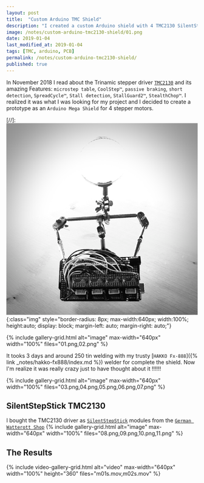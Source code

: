 ```yaml
---
layout: post
title:  "Custom Arduino TMC Shield"
description: "I created a custom Arduino shield with 4 TMC2130 SilentStepStick"
image: /notes/custom-arduino-tmc2130-shield/01.png
date: 2019-01-04
last_modified_at: 2019-01-04
tags: [TMC, arduino, PCB]
permalink: /notes/custom-arduino-tmc2130-shield/
published: true
---
```


In November 2018 I read about the Trinamic stepper driver [`TMC2130`][tmc2130] and its amazing Features:
`microstep table`, `CoolStep™`, `passive braking`, `short detection`, `SpreadCycle™`, `Stall detection`, `StallGuard2™`, `StealthChop™`.
I realized it was what I was looking for my project and I decided to create a prototype as an `Arduino Mega Shield` for 4 stepper motors.

[//]: ![image](01.png){:class="img" style="border-radius: 8px; max-width:640px; width:100%; height:auto; display: block; margin-left: auto; margin-right: auto;"}

{% include gallery-grid.html alt="image" max-width="640px" width="100%" files="01.png,02.png" %}

It tooks 3 days and around 250 tin welding with my trusty [`HAKKO Fx-888`]({% link _notes/hakko-fx888/index.md %}) welder for complete the shield.
Now I'm realize it was really crazy just to have thought about it !!!!!!

{% include gallery-grid.html alt="image" max-width="640px" width="100%" files="03.png,04.png,05.png,06.png,07.png" %}

## SilentStepStick TMC2130

I bought the TMC2130 driver as [`SilentStepStick`][silentstepstick] modules from the [`German Watterott Shop`][watterott]
{% include gallery-grid.html alt="image" max-width="640px" width="100%" files="08.png,09.png,10.png,11.png" %}

## The Results

{% include video-gallery-grid.html alt="video" max-width="640px" width="100%" height="360" files="m01s.mov,m02s.mov" %}


[tmc2130]: https://www.trinamic.com/products/integrated-circuits/details/tmc2130/
[silentstepstick]: https://learn.watterott.com/silentstepstick/
[watterott]: https://www.watterott.com